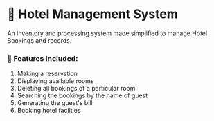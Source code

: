 <h1>🏨  Hotel Management System</h1>
An inventory and processing system made simplified to manage Hotel Bookings and records.

<h3>🛌 Features Included:</h3>
<ol>
<li>Making a reservstion
<li>Displaying available rooms
<li>Deleting all bookings of a particular room
<li>Searching the bookings by the name of guest
<li>Generating the guest's bill
<li>Booking hotel facilties 
</ol>
